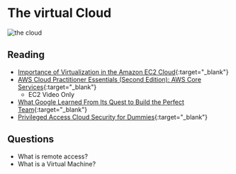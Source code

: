 # The virtual Cloud

![the cloud](https://cdn1.channelpro.co.uk/sites/channelpro/files/2019/06/cloud_shutterstock_611605280.jpg)

## Reading

- [Importance of Virtualization in the Amazon EC2 Cloud](https://www.joe0.com/2017/06/11/importance-of-virtualization-in-the-amazon-ec2-cloud/){:target="_blank"}
- [AWS Cloud Practitioner Essentials (Second Edition): AWS Core Services](https://www.aws.training/Details/eLearning?id=29700){:target="_blank"}
  - EC2 Video Only
- [What Google Learned From Its Quest to Build the Perfect Team](https://www.google.com/amp/mobile.nytimes.com/2016/02/28/magazine/what-google-learned-from-its-quest-to-build-the-perfect-team.amp.html){:target="_blank"}
- [Privileged Access Cloud Security for Dummies](https://www.dummies.com/wp-content/uploads/Privileged-Access-Cloud-Security-For-Dummies-Thycotic-Special-Edition.pdf){:target="_blank"}

## Questions

- What is remote access?
- What is a Virtual Machine?
